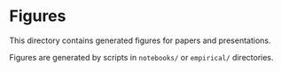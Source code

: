 # Figures

This directory contains generated figures for papers and presentations.

Figures are generated by scripts in `notebooks/` or `empirical/` directories.
